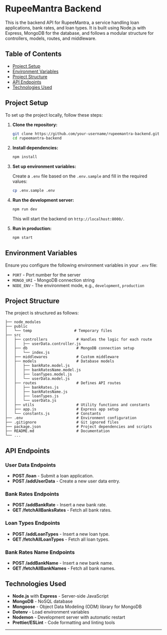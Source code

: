 # RupeeMantra Backend

This is the backend API for RupeeMantra, a service handling loan applications, bank rates, and loan types. It is built using Node.js with Express, MongoDB for the database, and follows a modular structure for controllers, models, routes, and middleware.

## Table of Contents

- [Project Setup](#project-setup)
- [Environment Variables](#environment-variables)
- [Project Structure](#project-structure)
- [API Endpoints](#api-endpoints)
- [Technologies Used](#technologies-used)

## Project Setup

To set up the project locally, follow these steps:

1. **Clone the repository:**
   ```bash
   git clone https://github.com/your-username/rupeemantra-backend.git
   cd rupeemantra-backend
   ```

2. **Install dependencies:**
   ```bash
   npm install
   ```

3. **Set up environment variables:**

   Create a `.env` file based on the `.env.sample` and fill in the required values:
   ```bash
   cp .env.sample .env
   ```

4. **Run the development server:**
   ```bash
   npm run dev
   ```

   This will start the backend on `http://localhost:8000/`.

5. **Run in production:**
   ```bash
   npm start
   ```

## Environment Variables

Ensure you configure the following environment variables in your `.env` file:

- `PORT` - Port number for the server
- `MONGO_URI` - MongoDB connection string
- `NODE_ENV` - The environment mode, e.g., `development`, `production`

## Project Structure

The project is structured as follows:

```
├── node_modules
├── public
│   └── temp                   # Temporary files
├── src
│   ├── controllers             # Handles the logic for each route
│   │   ├── userData.controller.js
│   ├── db                      # MongoDB connection setup
│   │   └── index.js
│   ├── middlewares             # Custom middleware
│   ├── models                  # Database models
│   │   ├── bankRate.model.js
│   │   ├── bankRatesName.model.js
│   │   ├── loanTypes.model.js
│   │   └── userData.model.js
│   ├── routes                  # Defines API routes
│   │   ├── bankRates.js
│   │   ├── bankRatesName.js
│   │   ├── loanTypes.js
│   │   └── userData.js
│   ├── utils                   # Utility functions and constants
│   ├── app.js                  # Express app setup
│   └── constants.js            # Constants
├── .env                        # Environment configuration
├── .gitignore                  # Git ignored files
├── package.json                # Project dependencies and scripts
├── README.md                   # Documentation
└── ...

```

## API Endpoints

### User Data Endpoints

- **POST /loan** - Submit a loan application.
- **POST /addUserData** - Create a new user data entry.

### Bank Rates Endpoints

- **POST /addBankRate** - Insert a new bank rate.
- **GET /fetchAllBanksRates** - Fetch all bank rates.

### Loan Types Endpoints

- **POST /addLoanTypes** - Insert a new loan type.
- **GET /fetchAllLoanTypes** - Fetch all loan types.

### Bank Rates Name Endpoints

- **POST /addBankName** - Insert a new bank name.
- **GET /fetchAllBankNames** - Fetch all bank names.

## Technologies Used

- **Node.js** with **Express** - Server-side JavaScript
- **MongoDB** - NoSQL database
- **Mongoose** - Object Data Modeling (ODM) library for MongoDB
- **Dotenv** - Load environment variables
- **Nodemon** - Development server with automatic restart
- **Prettier/ESLint** - Code formatting and linting tools

---